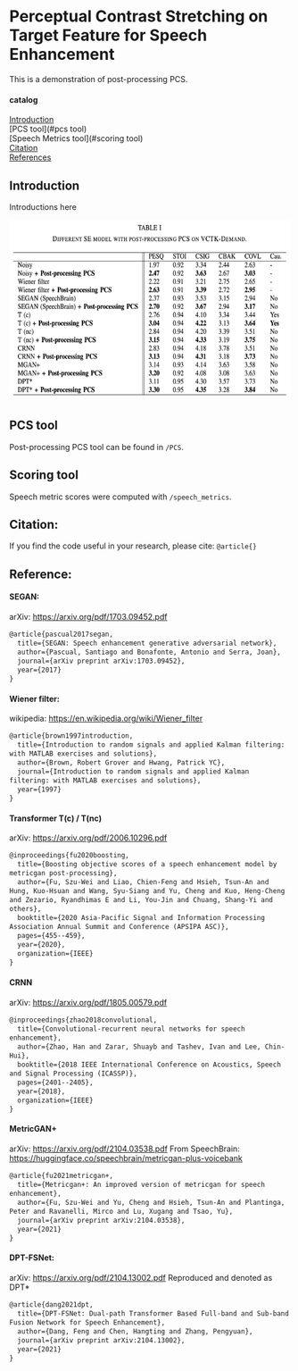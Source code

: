 # Perceptual Contrast Stretching on Target Feature for Speech Enhancement
This is a demonstration of post-processing PCS.

#### catalog
[Introduction](#introduction)  
[PCS tool](#pcs tool)  
[Speech Metrics tool](#scoring tool)  
[Citation](#citation)  
[References](#reference)  

<a name="headers"/>

## Introduction
Introductions here
  
  

<img src="https://github.com/RoyChao19477/PCS/blob/main/imgs/Post-processing%20PCS.png" height="324">

## PCS tool
Post-processing PCS tool can be found in `/PCS`.

## Scoring tool
Speech metric scores were computed with `/speech_metrics`.

## Citation:
If you find the code useful in your research, please cite:
``
@article{}
``

## Reference:
#### SEGAN: 
arXiv: https://arxiv.org/pdf/1703.09452.pdf
```
@article{pascual2017segan,
  title={SEGAN: Speech enhancement generative adversarial network},
  author={Pascual, Santiago and Bonafonte, Antonio and Serra, Joan},
  journal={arXiv preprint arXiv:1703.09452},
  year={2017}
}
```

#### Wiener filter:
wikipedia: https://en.wikipedia.org/wiki/Wiener_filter
```
@article{brown1997introduction,
  title={Introduction to random signals and applied Kalman filtering: with MATLAB exercises and solutions},
  author={Brown, Robert Grover and Hwang, Patrick YC},
  journal={Introduction to random signals and applied Kalman filtering: with MATLAB exercises and solutions},
  year={1997}
}
```

#### Transformer T(c) / T(nc)
arXiv: https://arxiv.org/pdf/2006.10296.pdf
```
@inproceedings{fu2020boosting,
  title={Boosting objective scores of a speech enhancement model by metricgan post-processing},
  author={Fu, Szu-Wei and Liao, Chien-Feng and Hsieh, Tsun-An and Hung, Kuo-Hsuan and Wang, Syu-Siang and Yu, Cheng and Kuo, Heng-Cheng and Zezario, Ryandhimas E and Li, You-Jin and Chuang, Shang-Yi and others},
  booktitle={2020 Asia-Pacific Signal and Information Processing Association Annual Summit and Conference (APSIPA ASC)},
  pages={455--459},
  year={2020},
  organization={IEEE}
}
```

#### CRNN
arXiv: https://arxiv.org/pdf/1805.00579.pdf
```
@inproceedings{zhao2018convolutional,
  title={Convolutional-recurrent neural networks for speech enhancement},
  author={Zhao, Han and Zarar, Shuayb and Tashev, Ivan and Lee, Chin-Hui},
  booktitle={2018 IEEE International Conference on Acoustics, Speech and Signal Processing (ICASSP)},
  pages={2401--2405},
  year={2018},
  organization={IEEE}
}
```

#### MetricGAN+
arXiv: https://arxiv.org/pdf/2104.03538.pdf
From SpeechBrain: https://huggingface.co/speechbrain/metricgan-plus-voicebank
```
@article{fu2021metricgan+,
  title={Metricgan+: An improved version of metricgan for speech enhancement},
  author={Fu, Szu-Wei and Yu, Cheng and Hsieh, Tsun-An and Plantinga, Peter and Ravanelli, Mirco and Lu, Xugang and Tsao, Yu},
  journal={arXiv preprint arXiv:2104.03538},
  year={2021}
}
```

#### DPT-FSNet:
arXiv: https://arxiv.org/pdf/2104.13002.pdf
Reproduced and denoted as DPT\*
```
@article{dang2021dpt,
  title={DPT-FSNet: Dual-path Transformer Based Full-band and Sub-band Fusion Network for Speech Enhancement},
  author={Dang, Feng and Chen, Hangting and Zhang, Pengyuan},
  journal={arXiv preprint arXiv:2104.13002},
  year={2021}
}
```
